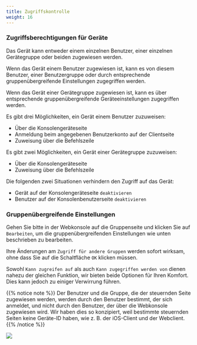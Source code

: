 ```yaml
---
title: Zugriffskontrolle
weight: 16
---
```


### Zugriffsberechtigungen für Geräte
Das Gerät kann entweder einem einzelnen Benutzer, einer einzelnen Gerätegruppe oder beiden zugewiesen werden.

Wenn das Gerät einem Benutzer zugewiesen ist, kann es von diesem Benutzer, einer Benutzergruppe oder durch entsprechende gruppenübergreifende Einstellungen zugegriffen werden.

Wenn das Gerät einer Gerätegruppe zugewiesen ist, kann es über entsprechende gruppenübergreifende Geräteeinstellungen zugegriffen werden.

Es gibt drei Möglichkeiten, ein Gerät einem Benutzer zuzuweisen:
- Über die Konsolengeräteseite
- Anmeldung beim angegebenen Benutzerkonto auf der Clientseite
- Zuweisung über die Befehlszeile

Es gibt zwei Möglichkeiten, ein Gerät einer Gerätegruppe zuzuweisen:
- Über die Konsolengeräteseite
- Zuweisung über die Befehlszeile

Die folgenden zwei Situationen verhindern den Zugriff auf das Gerät:
- Gerät auf der Konsolengeräteseite `deaktivieren`
- Benutzer auf der Konsolenbenutzerseite `deaktivieren`

### Gruppenübergreifende Einstellungen

Gehen Sie bitte in der Webkonsole auf die Gruppenseite und klicken Sie auf `Bearbeiten`, um die gruppenübergreifenden Einstellungen wie unten beschrieben zu bearbeiten.

Ihre Änderungen am `Zugriff für andere Gruppen` werden sofort wirksam, ohne dass Sie auf die Schaltfläche `OK` klicken müssen.

Sowohl `Kann zugreifen auf` als auch `Kann zugegriffen werden von` dienen nahezu der gleichen Funktion, wir bieten beide Optionen für Ihren Komfort. Dies kann jedoch zu einiger Verwirrung führen.

{{% notice note %}}
Der Benutzer und die Gruppe, die der steuernden Seite zugewiesen werden, werden durch den Benutzer bestimmt, der sich anmeldet, und nicht durch den Benutzer, der über die Webkonsole zugewiesen wird. Wir haben dies so konzipiert, weil bestimmte steuernden Seiten keine Geräte-ID haben, wie z. B. der iOS-Client und der Webclient.
{{% /notice %}}

![](/docs/en/self-host/rustdesk-server-pro/permissions/images/crossgrp.png)

